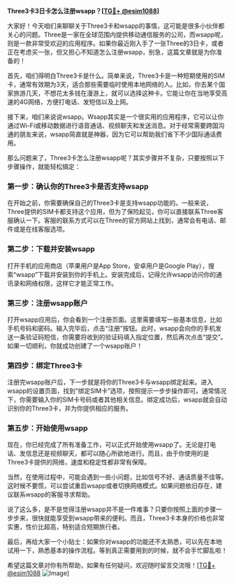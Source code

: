 **Three3卡3日卡怎么注册wsapp？[[TG💪+ @esim1088](https://t.me/s/esim1088)]**

大家好！今天咱们来聊聊关于Three3卡和wsapp的事情，这可能是很多小伙伴都关心的问题。Three是一家在全球范围内提供移动通信服务的公司，而wsapp呢，则是一款非常受欢迎的应用程序。如果你最近刚入手了一张Three的3日卡，或者正在考虑买一张，但又担心不知道怎么注册wsapp，别急，这篇文章就是为你准备的！

首先，咱们得明白Three3卡是什么。简单来说，Three3卡是一种短期使用的SIM卡，通常有效期为3天，适合那些需要临时使用本地网络的人。比如，你去某个国家旅游几天，不想花太多钱在漫游上，就可以选择这种卡。它能让你在当地享受高速的4G网络，方便打电话、发短信以及上网。

接下来，咱们来说说wsapp。Wsapp其实是一个很实用的应用程序，它可以让你通过Wi-Fi或移动数据进行语音通话、视频聊天和发送消息。对于经常需要跨国沟通的朋友来说，wsapp简直就是神器，因为它可以帮助我们省下不少国际通话费用。

那么问题来了，Three3卡怎么注册wsapp呢？其实步骤并不复杂，只要按照以下步骤操作，就能轻松搞定：

### **第一步：确认你的Three3卡是否支持wsapp**
在开始之前，你需要确保自己的Three3卡是支持wsapp功能的。一般来说，Three提供的SIM卡都支持这个应用，但为了保险起见，你可以直接联系Three客服确认一下。客服的联系方式可以在Three的官方网站上找到，通常会有电话、邮件或是在线客服选项。

### **第二步：下载并安装wsapp**
打开手机的应用商店（苹果用户是App Store，安卓用户是Google Play），搜索“wsapp”下载并安装到你的手机上。安装完成后，记得允许wsapp访问你的通讯录和网络权限，这样它才能正常工作。

### **第三步：注册wsapp账户**
打开wsapp应用后，你会看到一个注册页面。这里需要填写一些基本信息，比如手机号码和密码。输入完毕后，点击“注册”按钮。此时，wsapp会向你的手机发送一条验证码短信，你需要将收到的验证码填入指定位置，然后再次点击“提交”。如果一切顺利，你就成功创建了一个wsapp账户！

### **第四步：绑定Three3卡**
注册完wsapp账户后，下一步就是将你的Three3卡与wsapp绑定起来。进入wsapp的设置页面，找到“绑定SIM卡”选项，按照提示一步步操作即可。通常情况下，你需要输入你的SIM卡号码或者其他相关信息。绑定成功后，wsapp就会自动识别你的Three3卡，并为你提供相应的服务。

### **第五步：开始使用wsapp**
现在，你已经完成了所有准备工作，可以正式开始使用wsapp了。无论是打电话、发信息还是视频聊天，都可以随心所欲地进行。而且，由于你使用的是Three3卡提供的网络，速度和稳定性都非常有保障。

当然，在使用过程中，可能会遇到一些小问题，比如信号不好、通话质量不佳等。这时候不要慌，可以尝试重启wsapp或者切换网络模式。如果问题依旧存在，建议联系wsapp的客服寻求帮助。

说了这么多，是不是觉得注册wsapp并不是一件难事？只要你按照上面的步骤一步步来，很快就能享受到wsapp带来的便利。而且，Three3卡本身的价格也非常实惠，性价比超高，特别适合短期旅行者。

最后，再给大家一个小贴士：如果你对wsapp的功能还不太熟悉，可以先在本地试用一下，熟悉基本的操作流程。等到真正需要用到的时候，就不会手忙脚乱啦！

希望这篇文章对你有所帮助，如果有任何疑问，欢迎随时留言交流哦！[[TG💪+ @esim1088](https://t.me/s/esim1088) ![Image](https://i.postimg.cc/4NQfJmqS/Snipaste-2025-05-13-00-14-12.png)]